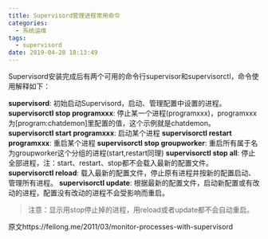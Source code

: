 ```yaml
---
title: Supervisord管理进程常用命令
categories:
  - 系统运维
tags:
  - supervisord
date: 2019-04-28 18:13:49
---
```

Supervisord安装完成后有两个可用的命令行supervisor和supervisorctl，命令使用解释如下：

**supervisord**: 初始启动Supervisord，启动、管理配置中设置的进程。
**supervisorctl stop programxxx**: 停止某一个进程(programxxx)，programxxx为[program:chatdemon]里配置的值，这个示例就是chatdemon。
**supervisorctl start programxxx**: 启动某个进程
**supervisorctl restart programxxx**: 重启某个进程
**supervisorctl stop groupworker**: 重启所有属于名为groupworker这个分组的进程(start,restart同理)
**supervisorctl stop all**: 停止全部进程，注：start、restart、stop都不会载入最新的配置文件。
**supervisorctl reload**: 载入最新的配置文件，停止原有进程并按新的配置启动、管理所有进程。
**supervisorctl update**: 根据最新的配置文件，启动新配置或有改动的进程，配置没有改动的进程不会受影响而重启。
>注意：显示用stop停止掉的进程，用reload或者update都不会自动重启。

原文https://feilong.me/2011/03/monitor-processes-with-supervisord
